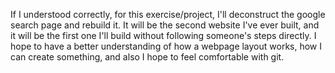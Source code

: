 If I understood correctly, for this exercise/project, I'll deconstruct the google search page and rebuild it. It will be the second website I've ever built, and it will be the first one I'll build without following someone's steps directly.
I hope to have a better understanding of how a webpage layout works, how I can create something, and also I hope to feel comfortable with git.